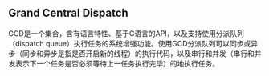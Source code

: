 ## Grand Central Dispatch

GCD是一个集合，含有语言特性、基于C语言的API，以及支持使用分派队列（dispatch queue）执行任务的系统增强功能。使用GCD分派队列可以同步或异步（同步和异步是指是否开启新的线程）的执行代码，以及串行和并发（串行和并发表示下一个任务是否必须等待上一任务执行完毕）的地执行任务。
